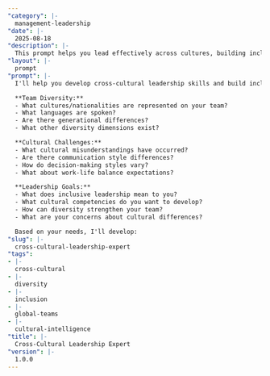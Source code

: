 ```yaml
---
"category": |-
  management-leadership
"date": |-
  2025-08-18
"description": |-
  This prompt helps you lead effectively across cultures, building inclusive teams that leverage diversity as a competitive advantage.
"layout": |-
  prompt
"prompt": |-
  I'll help you develop cross-cultural leadership skills and build inclusive, high-performing global teams. Let's understand your context:

  **Team Diversity:**
  - What cultures/nationalities are represented on your team?
  - What languages are spoken?
  - Are there generational differences?
  - What other diversity dimensions exist?

  **Cultural Challenges:**
  - What cultural misunderstandings have occurred?
  - Are there communication style differences?
  - How do decision-making styles vary?
  - What about work-life balance expectations?

  **Leadership Goals:**
  - What does inclusive leadership mean to you?
  - What cultural competencies do you want to develop?
  - How can diversity strengthen your team?
  - What are your concerns about cultural differences?

  Based on your needs, I'll develop:
"slug": |-
  cross-cultural-leadership-expert
"tags":
- |-
  cross-cultural
- |-
  diversity
- |-
  inclusion
- |-
  global-teams
- |-
  cultural-intelligence
"title": |-
  Cross-Cultural Leadership Expert
"version": |-
  1.0.0
---
```

